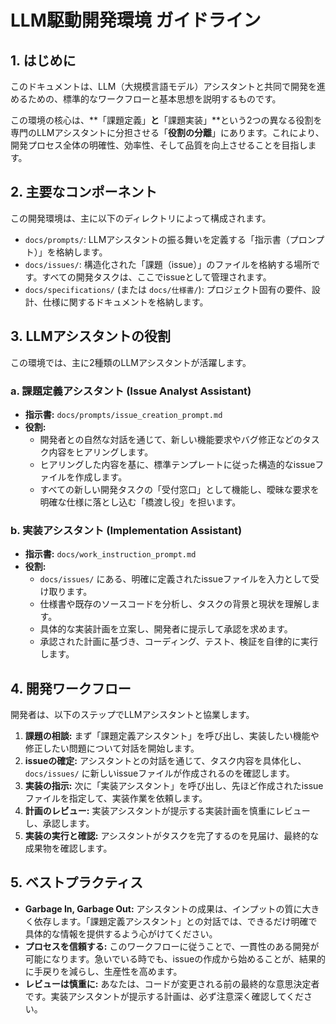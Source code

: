 # LLM駆動開発環境 ガイドライン

## 1. はじめに

このドキュメントは、LLM（大規模言語モデル）アシスタントと共同で開発を進めるための、標準的なワークフローと基本思想を説明するものです。

この環境の核心は、**「課題定義」**と**「課題実装」**という2つの異なる役割を専門のLLMアシスタントに分担させる「**役割の分離**」にあります。これにより、開発プロセス全体の明確性、効率性、そして品質を向上させることを目指します。

## 2. 主要なコンポーネント

この開発環境は、主に以下のディレクトリによって構成されます。

- `docs/prompts/`: LLMアシスタントの振る舞いを定義する「指示書（プロンプト）」を格納します。
- `docs/issues/`: 構造化された「課題（issue）」のファイルを格納する場所です。すべての開発タスクは、ここでissueとして管理されます。
- `docs/specifications/` (または `docs/仕様書/`): プロジェクト固有の要件、設計、仕様に関するドキュメントを格納します。

## 3. LLMアシスタントの役割

この環境では、主に2種類のLLMアシスタントが活躍します。

### a. 課題定義アシスタント (Issue Analyst Assistant)

- **指示書:** `docs/prompts/issue_creation_prompt.md`
- **役割:**
  - 開発者との自然な対話を通じて、新しい機能要求やバグ修正などのタスク内容をヒアリングします。
  - ヒアリングした内容を基に、標準テンプレートに従った構造的なissueファイルを作成します。
  - すべての新しい開発タスクの「受付窓口」として機能し、曖昧な要求を明確な仕様に落とし込む「橋渡し役」を担います。

### b. 実装アシスタント (Implementation Assistant)

- **指示書:** `docs/work_instruction_prompt.md`
- **役割:**
  - `docs/issues/` にある、明確に定義されたissueファイルを入力として受け取ります。
  - 仕様書や既存のソースコードを分析し、タスクの背景と現状を理解します。
  - 具体的な実装計画を立案し、開発者に提示して承認を求めます。
  - 承認された計画に基づき、コーディング、テスト、検証を自律的に実行します。

## 4. 開発ワークフロー

開発者は、以下のステップでLLMアシスタントと協業します。

1.  **課題の相談:** まず「課題定義アシスタント」を呼び出し、実装したい機能や修正したい問題について対話を開始します。
2.  **issueの確定:** アシスタントとの対話を通じて、タスク内容を具体化し、`docs/issues/` に新しいissueファイルが作成されるのを確認します。
3.  **実装の指示:** 次に「実装アシスタント」を呼び出し、先ほど作成されたissueファイルを指定して、実装作業を依頼します。
4.  **計画のレビュー:** 実装アシスタントが提示する実装計画を慎重にレビューし、承認します。
5.  **実装の実行と確認:** アシスタントがタスクを完了するのを見届け、最終的な成果物を確認します。

## 5. ベストプラクティス

- **Garbage In, Garbage Out:** アシスタントの成果は、インプットの質に大きく依存します。「課題定義アシスタント」との対話では、できるだけ明確で具体的な情報を提供するよう心がけてください。
- **プロセスを信頼する:** このワークフローに従うことで、一貫性のある開発が可能になります。急いでいる時でも、issueの作成から始めることが、結果的に手戻りを減らし、生産性を高めます。
- **レビューは慎重に:** あなたは、コードが変更される前の最終的な意思決定者です。実装アシスタントが提示する計画は、必ず注意深く確認してください。
